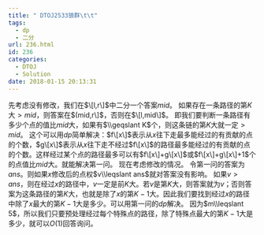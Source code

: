 ```yaml
---
title: " DTOJ2533狼群\t\t"
tags:
  - dp
  - 二分
url: 236.html
id: 236
categories:
  - DTOJ
  - Solution
date: 2018-01-15 20:13:31
---
```


先考虑没有修改，我们在$\[l,r\]$中二分一个答案$mid$。 如果存在一条路径的第$K$大$>mid$，则答案在$(mid,r\]$，否则在$\[l,mid\]$。 即我们要判断一条路径有多少个点的值比$mid$大，如果有$\\geqslant K$个，则这条链的第$K$大就一定$>mid$。 这个可以用$dp$简单解决：$f\[x\]$表示从$x$往下走最多能经过的有贡献的点的个数，$g\[x\]$表示从$x$往下走不经过$f\[x\]$的路径最多能经过的有贡献的点的个数。这样经过某个点的路径最多可以有$f\[x\]+g\[x\]$或$f\[x\]+g\[x\]+1$个的点值比$mid$大。就能解决第一问。 现在考虑修改的情况。 令第一问的答案为$ans$。则如果$x$修改后的点权$v\\leqslant ans$就对答案没有影响。 如果$v>ans$，则在经过$x$的路径中，$v$一定是前$K$大。若$v$是第$K$大，则答案就为$v$；否则答案为这条路径的第$K$大，也就是除了$x$的第$K-1$大。因此我们要找到经过$x$的路径中除了$x$最大的第$K-1$大是多少。可以用第一问的$dp$解决。 因为$m\\leqslant 5$，所以我们只要预处理经过每个特殊点的路径，除了特殊点最大的第$K-1$大是多少，就可以$O(1)$回答询问。